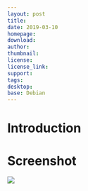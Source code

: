 ```yaml
---
layout: post
title: 
date: 2019-03-10
homepage: 
download: 
author: 
thumbnail: 
license: 
license_link: 
support: 
tags: 
desktop: 
base: Debian
---
```


# Introduction



# Screenshot

![](https://raw.githubusercontent.com/rpisystem/RPiSystem.github.io/master/thumbnails/Screenshot/)